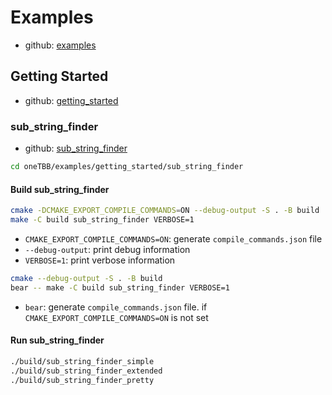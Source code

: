 # Examples

- github: [examples](https://github.com/uxlfoundation/oneTBB/tree/master/examples/)

## Getting Started

- github: [getting_started](https://github.com/uxlfoundation/oneTBB/tree/master/examples/getting_started)

### sub_string_finder

- github: [sub_string_finder](https://github.com/uxlfoundation/oneTBB/tree/master/examples/getting_started/sub_string_finder)

```bash
cd oneTBB/examples/getting_started/sub_string_finder
```

#### Build sub_string_finder

```bash
cmake -DCMAKE_EXPORT_COMPILE_COMMANDS=ON --debug-output -S . -B build
make -C build sub_string_finder VERBOSE=1
```

- `CMAKE_EXPORT_COMPILE_COMMANDS=ON`: generate `compile_commands.json` file
- `--debug-output`: print debug information
- `VERBOSE=1`: print verbose information

```bash
cmake --debug-output -S . -B build
bear -- make -C build sub_string_finder VERBOSE=1
```

- `bear`: generate `compile_commands.json` file. if `CMAKE_EXPORT_COMPILE_COMMANDS=ON` is not set

#### Run sub_string_finder

```bash
./build/sub_string_finder_simple
./build/sub_string_finder_extended
./build/sub_string_finder_pretty
```

